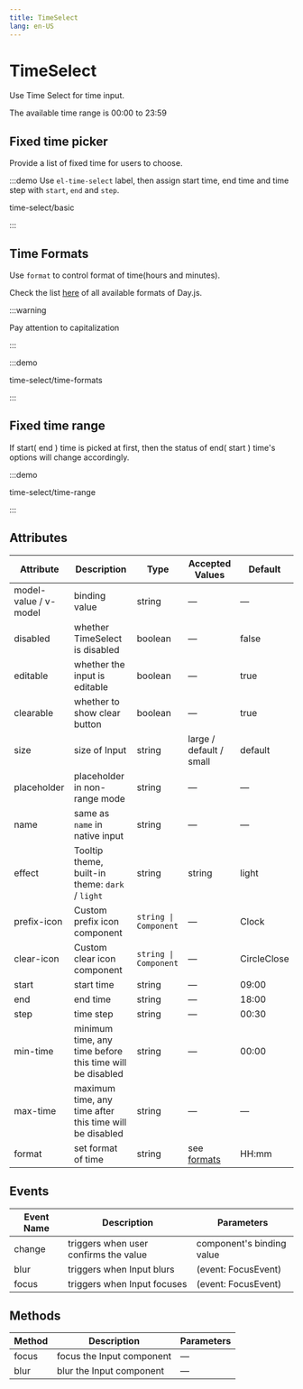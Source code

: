 ```yaml
---
title: TimeSelect
lang: en-US
---
```


# TimeSelect

Use Time Select for time input.

The available time range is 00:00 to 23:59

## Fixed time picker

Provide a list of fixed time for users to choose.

:::demo Use `el-time-select` label, then assign start time, end time and time step with `start`, `end` and `step`.

time-select/basic

:::

## Time Formats

Use `format` to control format of time(hours and minutes).

Check the list [here](https://day.js.org/docs/en/display/format#list-of-all-available-formats) of all available formats of Day.js.

:::warning

Pay attention to capitalization

:::

:::demo

time-select/time-formats

:::

## Fixed time range

If start( end ) time is picked at first, then the status of end( start ) time's options will change accordingly.

:::demo

time-select/time-range

:::

## Attributes

| Attribute             | Description                                              | Type                  | Accepted Values                                                                        | Default     |
| --------------------- | -------------------------------------------------------- | --------------------- | -------------------------------------------------------------------------------------- | ----------- |
| model-value / v-model | binding value                                            | string                | —                                                                                      | —           |
| disabled              | whether TimeSelect is disabled                           | boolean               | —                                                                                      | false       |
| editable              | whether the input is editable                            | boolean               | —                                                                                      | true        |
| clearable             | whether to show clear button                             | boolean               | —                                                                                      | true        |
| size                  | size of Input                                            | string                | large / default / small                                                                | default     |
| placeholder           | placeholder in non-range mode                            | string                | —                                                                                      | —           |
| name                  | same as `name` in native input                           | string                | —                                                                                      | —           |
| effect                | Tooltip theme, built-in theme: `dark` / `light`          | string                | string                                                                                 | light       |
| prefix-icon           | Custom prefix icon component                             | `string \| Component` | —                                                                                      | Clock       |
| clear-icon            | Custom clear icon component                              | `string \| Component` | —                                                                                      | CircleClose |
| start                 | start time                                               | string                | —                                                                                      | 09:00       |
| end                   | end time                                                 | string                | —                                                                                      | 18:00       |
| step                  | time step                                                | string                | —                                                                                      | 00:30       |
| min-time              | minimum time, any time before this time will be disabled | string                | —                                                                                      | 00:00       |
| max-time              | maximum time, any time after this time will be disabled  | string                | —                                                                                      | —           |
| format                | set format of time                                       | string                | see [formats](https://day.js.org/docs/en/display/format#list-of-all-available-formats) | HH:mm       |

## Events

| Event Name | Description                           | Parameters                |
| ---------- | ------------------------------------- | ------------------------- |
| change     | triggers when user confirms the value | component's binding value |
| blur       | triggers when Input blurs             | (event: FocusEvent)       |
| focus      | triggers when Input focuses           | (event: FocusEvent)       |

## Methods

| Method | Description               | Parameters |
| ------ | ------------------------- | ---------- |
| focus  | focus the Input component | —          |
| blur   | blur the Input component  | —          |
